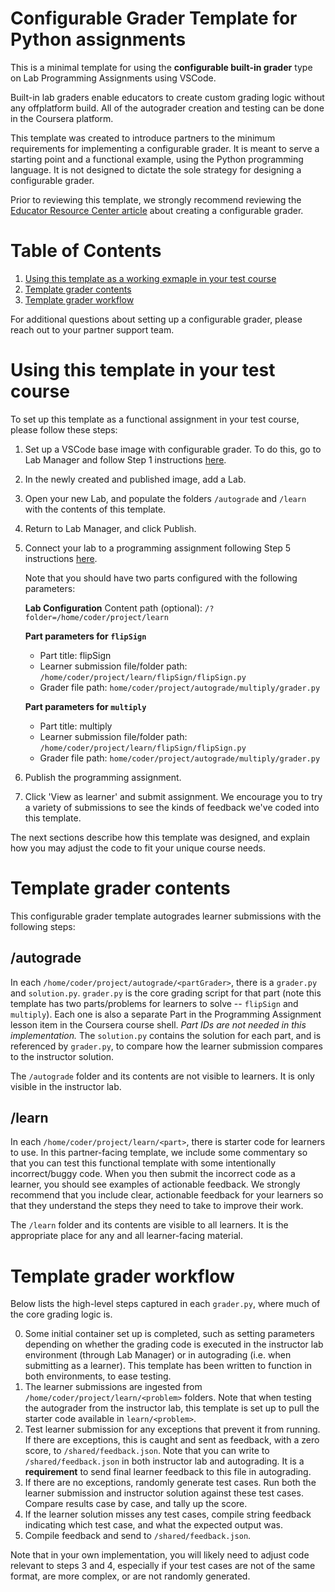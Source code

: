 # Configurable Grader Template for Python assignments

This is a minimal template for using the <b>configurable built-in grader</b> type on Lab Programming Assignments using VSCode.

Built-in lab graders enable educators to create custom grading logic without any offplatform build. All of the autograder creation and testing can be done in the Coursera platform.

This template was created to introduce partners to the minimum requirements for implementing a configurable grader. It is meant to serve a starting point and a functional example, using the Python programming language. It is not designed to dictate the sole strategy for designing a configurable grader.

Prior to reviewing this template, we strongly recommend reviewing the [Educator Resource Center article](https://www.coursera.support/s/article/4402955530011-Use-Built-In-Graders-to-Create-Autograded-VSCode-Lab-Assignments?language=en_US) about creating a configurable grader.

# Table of Contents
1. [Using this template as a working exmaple in your test course](#using-this-template-in-your-test-course)
2. [Template grader contents](#template-grader-contents)
3. [Template grader workflow](#template-grader-workflow)

For additional questions about setting up a configurable grader, please reach out to your partner support team.


# Using this template in your test course

To set up this template as a functional assignment in your test course, please follow these steps:

1. Set up a VSCode base image with configurable grader. To do this, go to Lab Manager and follow Step 1 instructions [here](https://www.coursera.support/s/article/4402955530011-Use-Built-In-Graders-to-Create-Autograded-VSCode-Lab-Assignments?language=en_US). 
2. In the newly created and published image, add a Lab. 
3. Open your new Lab, and populate the folders `/autograde` and `/learn` with the contents of this template.
4. Return to Lab Manager, and click Publish.
5. Connect your lab to a programming assignment following Step 5 instructions [here](https://www.coursera.support/s/article/4402955530011-Use-Built-In-Graders-to-Create-Autograded-VSCode-Lab-Assignments?language=en_US). 

    Note that you should have two parts configured with the following parameters:

    <b>Lab Configuration</b>
Content path (optional): `/?folder=/home/coder/project/learn`

    <b>Part parameters for `flipSign`</b>
    * Part title: flipSign
    * Learner submission file/folder path: `/home/coder/project/learn/flipSign/flipSign.py`
    * Grader file path: `home/coder/project/autograde/multiply/grader.py`

    <b>Part parameters for `multiply`</b>
    * Part title: multiply
    * Learner submission file/folder path: `/home/coder/project/learn/flipSign/flipSign.py`
    * Grader file path: `home/coder/project/autograde/multiply/grader.py`

6. Publish the programming assignment.
7. Click 'View as learner' and submit assignment. We encourage you to try a variety of submissions to see the kinds of feedback we've coded into this template.

The next sections describe how this template was designed, and explain how you may adjust the code to fit your unique course needs.

# Template grader contents

This configurable grader template autogrades learner submissions with the following steps:

## /autograde

In each `/home/coder/project/autograde/<partGrader>`, there is a `grader.py` and `solution.py`. `grader.py` is the core grading script for that part (note this template has two parts/problems for learners to solve -- `flipSign` and `multiply`). Each one is also a separate Part in the Programming Assignment lesson item in the Coursera course shell. <i>Part IDs are not needed in this implementation.</i> The `solution.py` contains the solution for each part, and is referenced by `grader.py`, to compare how the learner submission compares to the instructor solution.

The `/autograde` folder and its contents are not visible to learners. It is only visible in the instructor lab.

## /learn
In each `/home/coder/project/learn/<part>`, there is starter code for learners to use. In this partner-facing template, we include some commentary so that you can test this functional template with some intentionally incorrect/buggy code. When you then submit the incorrect code as a learner, you should see examples of actionable feedback. We strongly recommend that you include clear, actionable feedback for your learners so that they understand the steps they need to take to improve their work.

The `/learn` folder and its contents are visible to all learners. It is the appropriate place for any and all learner-facing material.


# Template grader workflow
 Below lists the high-level steps captured in each `grader.py`, where much of the core grading logic is.

0. Some initial container set up is completed, such as setting parameters depending on whether the grading code is executed in the instructor lab environment (through Lab Manager) or in autograding (i.e. when submitting as a learner). This template has been written to function in both environments, to ease testing.
1. The learner submissions are ingested from `/home/coder/project/learn/<problem>` folders. Note that when testing the autograder from the instructor lab, this template is set up to pull the starter code available in `learn/<problem>`.
2. Test learner submission for any exceptions that prevent it from running. If there are exceptions, this is caught and sent as feedback, with a zero score, to `/shared/feedback.json`. Note that you can write to `/shared/feedback.json` in both instructor lab and autograding. It is a <b>requirement</b> to send final learner feedback to this file in autograding.
3. If there are no exceptions, randomly generate test cases. Run both the learner submission and instructor solution against these test cases. Compare results case by case, and tally up the score.
4. If the learner solution misses any test cases, compile string feedback indicating which test case, and what the expected output was. 
5. Compile feedback and send to `/shared/feedback.json`.

Note that in your own implementation, you will likely need to adjust code relevant to steps 3 and 4, especially if your test cases are not of the same format, are more complex, or are not randomly generated.
